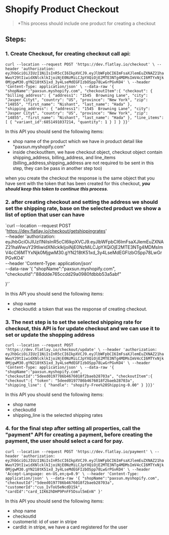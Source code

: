 <!-- TITLE: Shopify Product Checkout Api -->
<!-- SUBTITLE: A quick summary of Checkout Api -->

# Shopify Product Checkout
> *This process should include one product for creating a checkout

## Steps:


### 1. Create Checkout, for creating checkout call api:



`curl --location --request POST 'https://dev.flatlay.io/checkout' \
--header 'authorization: eyJhbGciOiJIUzI1NiIsInR5cCI6IkpXVCJ9.eyJlbWFpbCI6ImFsaXJlemEuZXNAZ21haWwuY29tIiwidXNlcklkIjoiNjE0NzMiLCJpYXQiOjE2MTE3NTg4MDMsImV4cCI6MTYxNjk0MjgwM30.gYN218tK51xd_3y4LseMdEGFIzbOSpp78LwGrPGvKO4' \
--header 'Content-Type: application/json' \
--data-raw '{
   "shopName":"paxsun.myshopify.com",
   "checkoutItem":{
       "checkout": {
       "billing_address": {
       "address1": "1545  Browning Lane",
       "city": "Jasper Cityt",
       "country": "US",
       "province": "New York",
       "zip": "14855",
       "first_name": "Nishant",
       "last_name": "Hada"
   },
   "shipping_address": {
       "address1": "1545  Browning Lane",
       "city": "Jasper Cityt",
       "country": "US",
       "province": "New York",
       "zip": "14855",
       "first_name": "Nishant",
       "last_name": "Hada"
   },
   "line_items": [
     {
       "variant_id":6851491037214,
       "quantity": 1
     }
   ]
 }
   }}'`

	 
	 
	 
In this API you should send the following items:
* shop name of the product which we have in product detail like "paxsun.myshopify.com"
* inside  checkoutItem, we have checkout object, checkout object contain shipping_address, billing_address, and line_items (billing_address,shipping_address are not required to be sent in this step, they can be pass in another step too)

when you create the checkout the response is the same object that you have sent with the token that has been created for this checkout, ***you should keep this token to continue this process***.



### 2. after creating checkout and setting the address we should set the shipping rate, base on the selected product we show a list of option that user can have




`curl --location --request POST 'https://dev.flatlay.io/checkout/getshippingrates' \
--header 'authorization: eyJhbGciOiJIUzI1NiIsInR5cCI6IkpXVCJ9.eyJlbWFpbCI6ImFsaXJlemEuZXNAZ21haWwuY29tIiwidXNlcklkIjoiNjE0NzMiLCJpYXQiOjE2MTE3NTg4MDMsImV4cCI6MTYxNjk0MjgwM30.gYN218tK51xd_3y4LseMdEGFIzbOSpp78LwGrPGvKO4' \
--header 'Content-Type: application/json' \
--data-raw '{
   "shopName":"paxsun.myshopify.com",
  "checkoutId":"88ddde765ccdd29a0980fdbbb53a5abf"
  
}'`


In this API you should send the following items:
* shop name
* checkoutId: a token that was the response of creating checkout.




### 3. The next step is to set the selected shipping rate for checkout, this API is for update checkout and we can use it to set or update the shopping address




`
curl --location --request POST 'https://dev.flatlay.io/checkout/update' \
--header 'authorization: eyJhbGciOiJIUzI1NiIsInR5cCI6IkpXVCJ9.eyJlbWFpbCI6ImFsaXJlemEuZXNAZ21haWwuY29tIiwidXNlcklkIjoiNjE0NzMiLCJpYXQiOjE2MTE3NTg4MDMsImV4cCI6MTYxNjk0MjgwM30.gYN218tK51xd_3y4LseMdEGFIzbOSpp78LwGrPGvKO4' \
--header 'Content-Type: application/json' \
--data-raw '{
   "shopName":"paxsun.myshopify.com",
   "checkoutId":"5deed0197786b4676018f2baeb28703a",
   "checkoutItem":{
   "checkout":{
   "token": "5deed0197786b4676018f2baeb28703a",
       "shipping_line":
       {
           "handle": "shopify-Free%20Shipping-0.00"
       }
}}}'
`


In this API you should send the following items:
* shop name
* checkoutId
* shipping_line is the selected shipping rates




### 4. for the final step after setting all properties, call the "payment"  API for creating a payment, before creating the payment, the user should select a card for pay. 




`curl --location --request POST 'https://dev.flatlay.io/payment' \
--header 'authorization: eyJhbGciOiJIUzI1NiIsInR5cCI6IkpXVCJ9.eyJlbWFpbCI6ImFsaXJlemEuZXNAZ21haWwuY29tIiwidXNlcklkIjoiNjE0NzMiLCJpYXQiOjE2MTE3NTg4MDMsImV4cCI6MTYxNjk0MjgwM30.gYN218tK51xd_3y4LseMdEGFIzbOSpp78LwGrPGvKO4' \
--header 'Accept-Language: en-US,en;q=0.9' \
--header 'Content-Type: application/json' \
--data-raw '{
   "shopName":"paxsun.myshopify.com",
   "checkoutId":"5deed0197786b4676018f2baeb28703a",
   "customerId":"cus_IvToU5eNcdD15k",
   "cardId":"card_1IK62hDHP9PnFF5Dsul5mEnN"
}'
`

In this API you should send the following items:
* shop name
* checkoutId
* customerId: id of user in stripe
* cardId: in stripe, we have a card registered for the user








